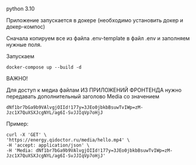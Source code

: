 python 3.10


Приложение запускается в докере (необходимо установить докер и докер-компос)

Сначала копируем все из файла .env-template в файл .env и заполняем нужные поля.

Запускаем

    docker-compose up --build -d


ВАЖНО! 

Для доступ к медиа файлам ИЗ ПРИЛОЖЕНИЙ ФРОНТЕНДА нужно передавать дополнительный заголово Media со значением 

    dNf1br7bGa9b9VAlvgjOIId!177y=3JEo0jbkbBsuwTvIWp=zM-Jzc1X7QuXSXJcgNYL/ag6I-SvJJIqVp7oHjJ

Пример:

    curl -X 'GET' \               
    'https://energy.qidoctor.ru/media/hello.mp4' \
    -H 'accept: application/json' \
    -H 'Media: dNf1br7bGa9b9VAlvgjOIId!177y=3JEo0jbkbBsuwTvIWp=zM-Jzc1X7QuXSXJcgNYL/ag6I-SvJJIqVp7oHjJ'
